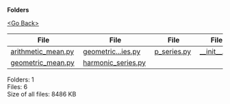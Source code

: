 **Folders**

[&lt;Go Back&gt;](../right.html)

  

<table><thead><tr class="header"><th><strong>File</strong></th><th><strong>File</strong></th><th><strong>File</strong></th><th><strong>File</strong></th></tr></thead><tbody><tr class="odd"><td><a href="arithmetic_mean.py">arithmetic_mean.py</a> </td><td><a href="geometric_series.py">geometric...ies.py</a> </td><td><a href="p_series.py">p_series.py</a> </td><td><a href="__init__.py">__init__.py</a> </td></tr><tr class="even"><td><a href="geometric_mean.py">geometric_mean.py</a> </td><td><a href="harmonic_series.py">harmonic_series.py</a> </td><td></td><td></td></tr></tbody></table>

Folders: 1  
Files: 6  
Size of all files: 8486 KB
